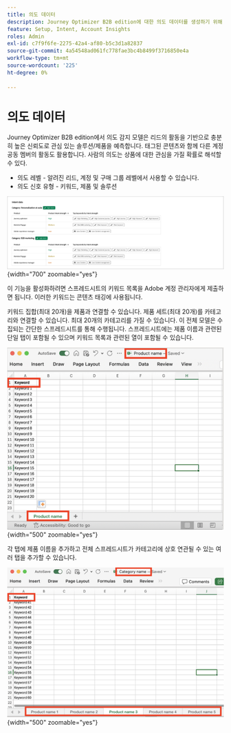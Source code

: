 ```yaml
---
title: 의도 데이터
description: Journey Optimizer B2B edition에 대한 의도 데이터를 생성하기 위해 키워드를 조합하고 제출하는 방법을 알아봅니다.
feature: Setup, Intent, Account Insights
roles: Admin
exl-id: c7f9f6fe-2275-42a4-af80-b5c3d1a82837
source-git-commit: 4a54548ad061fc778fae3bc4b8499f3716850e4a
workflow-type: tm+mt
source-wordcount: '225'
ht-degree: 0%

---
```


# 의도 데이터

Journey Optimizer B2B edition에서 의도 감지 모델은 리드의 활동을 기반으로 충분히 높은 신뢰도로 관심 있는 솔루션/제품을 예측합니다. 태그된 콘텐츠와 함께 다른 계정 공동 멤버의 활동도 활용합니다. 사람의 의도는 상품에 대한 관심을 가질 확률로 해석할 수 있다.

* 의도 레벨 - 알려진 리드, 계정 및 구매 그룹 레벨에서 사용할 수 있습니다.
* 의도 신호 유형 - 키워드, 제품 및 솔루션

![의도 데이터 시각화](../data/assets/intent-data-visualization.png){width="700" zoomable="yes"}

이 기능을 활성화하려면 스프레드시트의 키워드 목록을 Adobe 계정 관리자에게 제출하면 됩니다. 이러한 키워드는 콘텐츠 태깅에 사용됩니다.

키워드 집합(최대 20개)을 제품과 연결할 수 있습니다. 제품 세트(최대 20개)를 카테고리와 연결할 수 있습니다. 최대 20개의 카테고리를 가질 수 있습니다. 이 전체 모델은 수집되는 간단한 스프레드시트를 통해 수행됩니다. 스프레드시트에는 제품 이름과 관련된 단일 탭이 포함될 수 있으며 키워드 목록과 관련된 열이 포함될 수 있습니다.

![의도 데이터 키워드 - 단일 제품 탭](./assets/intent-data-keywords-single-product-tab.png){width="500" zoomable="yes"}

각 탭에 제품 이름을 추가하고 전체 스프레드시트가 카테고리에 상호 연관될 수 있는 여러 탭을 추가할 수 있습니다.

![의도 데이터 키워드 - 여러 제품 탭](./assets/intent-data-keywords-multiple-product-tabs.png){width="500" zoomable="yes"}
